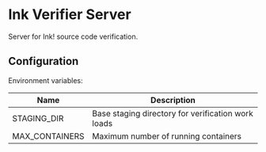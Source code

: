 # Ink Verifier Server

Server for Ink! source code verification.

## Configuration

Environment variables:

|Name|Description|
|----|-----------|
|STAGING_DIR|Base staging directory for verification work loads|
|MAX_CONTAINERS|Maximum number of running containers|


